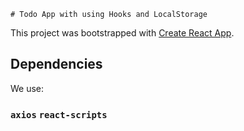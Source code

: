     # Todo App with using Hooks and LocalStorage

This project was bootstrapped with [Create React App](https://github.com/facebook/create-react-app).

## Dependencies

We use:

### `axios` `react-scripts`
